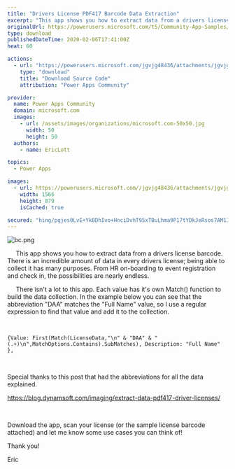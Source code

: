 ```yaml
---
title: "Drivers License PDF417 Barcode Data Extraction"
excerpt: "This app shows you how to extract data from a drivers license barcode. There is an incredible amount of data in every drivers license; being able to"
originalUrl: https://powerusers.microsoft.com/t5/Community-App-Samples/Drivers-License-PDF417-Barcode-Data-Extraction/td-p/463649
type: download
publishedDateTime: 2020-02-06T17:41:00Z
heat: 60

actions:
  - url: "https://powerusers.microsoft.com/jgvjg48436/attachments/jgvjg48436/AppFeedbackGallery/423/3/License%20Scanner.msapp"
    type: "download"
    title: "Download Source Code"
    attribution: "Power Apps Community"

provider:
  name: Power Apps Community
  domain: microsoft.com
  images:
    - url: /assets/images/organizations/microsoft.com-50x50.jpg
      width: 50
      height: 50
  authors:
    - name: EricLott

topics:
  - Power Apps

images:
  - url: https://powerusers.microsoft.com//jgvjg48436/attachments/jgvjg48436/AppFeedbackGallery/423/1/Main.jpg
    width: 1566
    height: 879
    isCached: true

secured: "hing/pqjes0LvE+Yk0DhIvo+HnciDvhT95xTBuLhma9P17tYDkJeRsos7AM1IoF/tjyk1YcgtwpsiZdnVwE33H7Qgt5Hb1dtzuew1WhDbCX46c8u342yicAFk5+5l5L7HNq4d4Hos4GzQbgUj8GlPxrXEoLa14Huq+gfbGKIAKqY/NkAoYYzb133dLa7Z3mE3d9Kfpy78N8FFtdH84XlevlyarWbL1P4SzYZHJOQo8DAzbyU71FcGqLyc/M5tYnpGQi3GcIB0UZ6Svb6I2SVCMG8Vz7pstCodmJmNsEoitcxOtny9eVXSZqrJs+hNS3h8LgcvefYmesIO7eaFVptLAjdP6XzQWA7vkQL3x/q3j2HTNXo/byh5t/M0vvJmioDOBPJxGibK11uSfk01r4fcVBriZHceZZ24ef/Y6A8smAmOIC7hPonICpctJwIB3gm;YnBE4m6ZaOaKGRu9DjNuZw=="
---
```

<p><span class="lia-inline-image-display-wrapper lia-image-align-center" image-alt="bc.png" style="width: 400px;"><img src="https://powerusers.microsoft.com/t5/image/serverpage/image-id/116001i96B977DD00C497DF/image-size/medium?v=1.0&amp;px=400" title="bc.png" alt="bc.png" li-image-url="https://powerusers.microsoft.com/t5/image/serverpage/image-id/116001i96B977DD00C497DF?v=1.0" li-image-display-id="'116001i96B977DD00C497DF'" li-message-uid="'463649'" li-messages-message-image="true" li-bindable="" class="lia-media-image" tabindex="0" li-bypass-lightbox-when-linked="true" li-use-hover-links="false"></span></p><p><span>&nbsp; &nbsp; &nbsp;This app shows you how to extract data from a drivers license barcode. There is an incredible amount of data in every drivers license; being able to collect it has many purposes. From HR on-boarding to event registration and check in, the possibilities are nearly endless.</span></p><p>&nbsp; &nbsp; &nbsp;There isn't a lot to this app. Each value has it's own Match() function to build the data collection. In the example below you can see that the abbreviation "DAA" matches the "Full Name" value, so I use a regular expression to find that value and add it to the collection.</p><p>&nbsp;</p><pre class="lia-code-sample language-c"><code>{Value: First(Match(LicenseData,"\n" &amp; "DAA" &amp; "(.+)\n",MatchOptions.Contains).SubMatches), Description: "Full Name" },</code></pre><p>&nbsp;</p><p>Special thanks to this post that had the abbreviations for all the data explained.</p><p><a href="https://blog.dynamsoft.com/imaging/extract-data-pdf417-driver-licenses/" target="_blank" rel="noopener nofollow noopener noreferrer">https://blog.dynamsoft.com/imaging/extract-data-pdf417-driver-licenses/</a></p><p>&nbsp;</p><p>Download the app, scan your license (or the sample license barcode attached) and let me know some use cases you can think of!</p><p>Thank you!</p><p>Eric</p>

